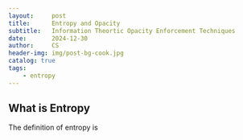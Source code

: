```yaml
---
layout:     post
title:      Entropy and Opacity
subtitle:   Information Theortic Opacity Enforcement Techniques
date:       2024-12-30
author:     CS
header-img: img/post-bg-cook.jpg
catalog: true
tags:
    - entropy
---
```


## What is Entropy

The definition of entropy is 